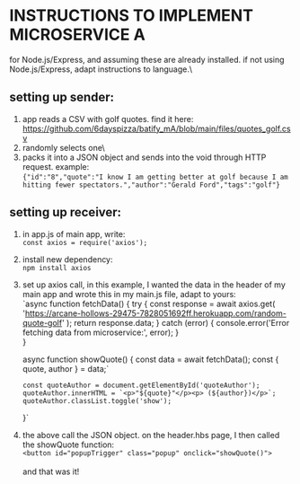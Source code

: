 # INSTRUCTIONS TO IMPLEMENT MICROSERVICE A
for Node.js/Express, and assuming these are already installed. if not using Node.js/Express, adapt instructions to language.\

## setting up sender:
1. app reads a CSV with golf quotes. find it here:\
   https://github.com/6dayspizza/batify_mA/blob/main/files/quotes_golf.csv
2. randomly selects one\
3. packs it into a JSON object and sends into the void through HTTP request. example:\
   `{"id":"8","quote":"I know I am getting better at golf because I am hitting fewer spectators.","author":"Gerald Ford","tags":"golf"}`

## setting up receiver:
1. in app.js of main app, write:\
   `const axios = require('axios');`
2. install new dependency:\
   `npm install axios`
3. set up axios call, in this example, I wanted the data in the header of my main app and wrote this in my main.js file, adapt to yours:\
   `async function fetchData() {
       try {
           const response = await axios.get(
               'https://arcane-hollows-29475-7828051692ff.herokuapp.com/random-quote-golf'
           );
           return response.data;
       } catch (error) {
           console.error('Error fetching data from microservice:', error);
       }<br/>
   }
   
   async function showQuote() {
       const data = await fetchData();
       const { quote, author } = data;`
   
       const quoteAuthor = document.getElementById('quoteAuthor');
       quoteAuthor.innerHTML = `<p>"${quote}"</p><p> (${author})</p>`;
       quoteAuthor.classList.toggle('show');
   }`

4. the above call the JSON object. on the header.hbs page, I then called the showQuote function:\
   `<button id="popupTrigger" class="popup" onclick="showQuote()">`\
\
and that was it!
